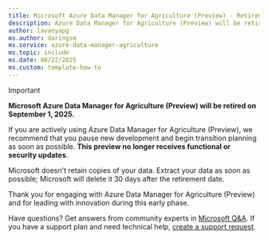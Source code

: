 ```yaml
---
title: Microsoft Azure Data Manager for Agriculture (Preview) - Retirement notice
description: Azure Data Manager for Agriculture (Preview) will be retired on September 1, 2025 
author: lavanyapg
ms.author: daringsm
ms.service: azure-data-manager-agriculture
ms.topic: include
ms.date: 08/22/2025
ms.custom: template-how-to
---
```


> [!IMPORTANT]
> **Microsoft Azure Data Manager for Agriculture (Preview) will be retired on September 1, 2025.**
>
> If you are actively using Azure Data Manager for Agriculture (Preview), we recommend that you pause new development and begin transition planning as soon as possible. **This preview no longer receives functional or security updates**. 
>
> Microsoft doesn't retain copies of your data. Extract your data as soon as possible; Microsoft will delete it 30 days after the retirement date. 
>
> Thank you for engaging with Azure Data Manager for Agriculture (Preview) and for leading with innovation during this early phase. 
>
> Have questions? Get answers from community experts in [Microsoft Q&A](https://learn.microsoft.com/answers/tags/133/azure). If you have a support plan and need technical help, [create a support request](/azure/azure-portal/supportability/how-to-create-azure-support-request). 
